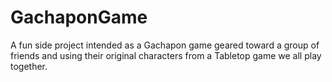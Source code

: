 # GachaponGame

A fun side project intended as a Gachapon game geared toward a group of friends and using their original characters from a Tabletop game we all play together.
